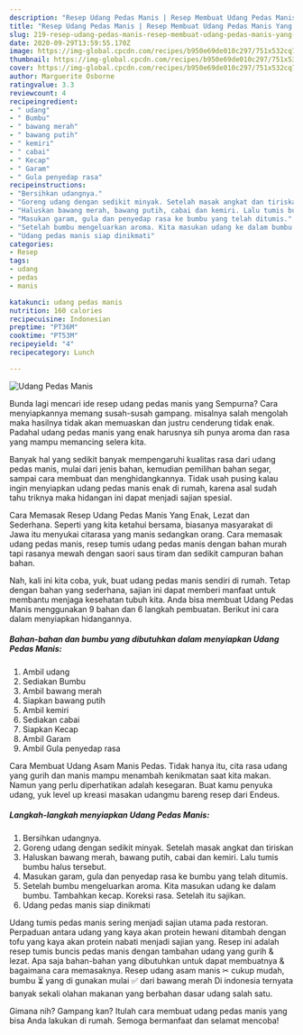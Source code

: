 ```yaml
---
description: "Resep Udang Pedas Manis | Resep Membuat Udang Pedas Manis Yang Enak Dan Lezat"
title: "Resep Udang Pedas Manis | Resep Membuat Udang Pedas Manis Yang Enak Dan Lezat"
slug: 219-resep-udang-pedas-manis-resep-membuat-udang-pedas-manis-yang-enak-dan-lezat
date: 2020-09-29T13:59:55.170Z
image: https://img-global.cpcdn.com/recipes/b950e69de010c297/751x532cq70/udang-pedas-manis-foto-resep-utama.jpg
thumbnail: https://img-global.cpcdn.com/recipes/b950e69de010c297/751x532cq70/udang-pedas-manis-foto-resep-utama.jpg
cover: https://img-global.cpcdn.com/recipes/b950e69de010c297/751x532cq70/udang-pedas-manis-foto-resep-utama.jpg
author: Marguerite Osborne
ratingvalue: 3.3
reviewcount: 4
recipeingredient:
- " udang"
- " Bumbu"
- " bawang merah"
- " bawang putih"
- " kemiri"
- " cabai"
- " Kecap"
- " Garam"
- " Gula penyedap rasa"
recipeinstructions:
- "Bersihkan udangnya."
- "Goreng udang dengan sedikit minyak. Setelah masak angkat dan tiriskan"
- "Haluskan bawang merah, bawang putih, cabai dan kemiri. Lalu tumis bumbu halus tersebut."
- "Masukan garam, gula dan penyedap rasa ke bumbu yang telah ditumis."
- "Setelah bumbu mengeluarkan aroma. Kita masukan udang ke dalam bumbu. Tambahkan kecap. Koreksi rasa. Setelah itu sajikan."
- "Udang pedas manis siap dinikmati"
categories:
- Resep
tags:
- udang
- pedas
- manis

katakunci: udang pedas manis 
nutrition: 160 calories
recipecuisine: Indonesian
preptime: "PT36M"
cooktime: "PT53M"
recipeyield: "4"
recipecategory: Lunch

---
```



![Udang Pedas Manis](https://img-global.cpcdn.com/recipes/b950e69de010c297/751x532cq70/udang-pedas-manis-foto-resep-utama.jpg)

Bunda lagi mencari ide resep udang pedas manis yang Sempurna? Cara menyiapkannya memang susah-susah gampang. misalnya salah mengolah maka hasilnya tidak akan memuaskan dan justru cenderung tidak enak. Padahal udang pedas manis yang enak harusnya sih punya aroma dan rasa yang mampu memancing selera kita.

Banyak hal yang sedikit banyak mempengaruhi kualitas rasa dari udang pedas manis, mulai dari jenis bahan, kemudian pemilihan bahan segar, sampai cara membuat dan menghidangkannya. Tidak usah pusing kalau ingin menyiapkan udang pedas manis enak di rumah, karena asal sudah tahu triknya maka hidangan ini dapat menjadi sajian spesial.

Cara Memasak Resep Udang Pedas Manis Yang Enak, Lezat dan Sederhana. Seperti yang kita ketahui bersama, biasanya masyarakat di Jawa itu menyukai citarasa yang manis sedangkan orang. Cara memasak udang pedas manis, resep tumis udang pedas manis dengan bahan murah tapi rasanya mewah dengan saori saus tiram dan sedikit campuran bahan bahan.


Nah, kali ini kita coba, yuk, buat udang pedas manis sendiri di rumah. Tetap dengan bahan yang sederhana, sajian ini dapat memberi manfaat untuk membantu menjaga kesehatan tubuh kita. Anda bisa membuat Udang Pedas Manis menggunakan 9 bahan dan 6 langkah pembuatan. Berikut ini cara dalam menyiapkan hidangannya.

<!--inarticleads1-->

##### Bahan-bahan dan bumbu yang dibutuhkan dalam menyiapkan Udang Pedas Manis:

1. Ambil  udang
1. Sediakan  Bumbu
1. Ambil  bawang merah
1. Siapkan  bawang putih
1. Ambil  kemiri
1. Sediakan  cabai
1. Siapkan  Kecap
1. Ambil  Garam
1. Ambil  Gula penyedap rasa


Cara Membuat Udang Asam Manis Pedas. Tidak hanya itu, cita rasa udang yang gurih dan manis mampu menambah kenikmatan saat kita makan. Namun yang perlu diperhatikan adalah kesegaran. Buat kamu penyuka udang, yuk level up kreasi masakan udangmu bareng resep dari Endeus. 

<!--inarticleads2-->

##### Langkah-langkah menyiapkan Udang Pedas Manis:

1. Bersihkan udangnya.
1. Goreng udang dengan sedikit minyak. Setelah masak angkat dan tiriskan
1. Haluskan bawang merah, bawang putih, cabai dan kemiri. Lalu tumis bumbu halus tersebut.
1. Masukan garam, gula dan penyedap rasa ke bumbu yang telah ditumis.
1. Setelah bumbu mengeluarkan aroma. Kita masukan udang ke dalam bumbu. Tambahkan kecap. Koreksi rasa. Setelah itu sajikan.
1. Udang pedas manis siap dinikmati


Udang tumis pedas manis sering menjadi sajian utama pada restoran. Perpaduan antara udang yang kaya akan protein hewani ditambah dengan tofu yang kaya akan protein nabati menjadi sajian yang. Resep ini adalah resep tumis buncis pedas manis dengan tambahan udang yang gurih &amp; lezat. Apa saja bahan-bahan yang dibutuhkan untuk dapat membuatnya &amp; bagaimana cara memasaknya. Resep udang asam manis ✂ cukup mudah, bumbu ⏳ yang di gunakan mulai ✅ dari bawang merah Di indonesia ternyata banyak sekali olahan makanan yang berbahan dasar udang salah satu. 

Gimana nih? Gampang kan? Itulah cara membuat udang pedas manis yang bisa Anda lakukan di rumah. Semoga bermanfaat dan selamat mencoba!
